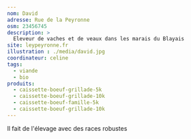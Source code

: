 ```yaml
---
nom: David
adresse: Rue de la Peyronne
osm: 23456745
description: >
  Eleveur de vaches et de veaux dans les marais du Blayais
site: leypeyronne.fr
illustration : ./media/david.jpg
coordinateur: celine
tags:
  - viande
  - bio
produits:
  - caissette-boeuf-grillade-5k
  - caissette-boeuf-grillade-10k
  - caissette-boeuf-famille-5k
  - caissette-boeuf-grillade-10k
---
```


Il fait de l'élevage avec des races robustes